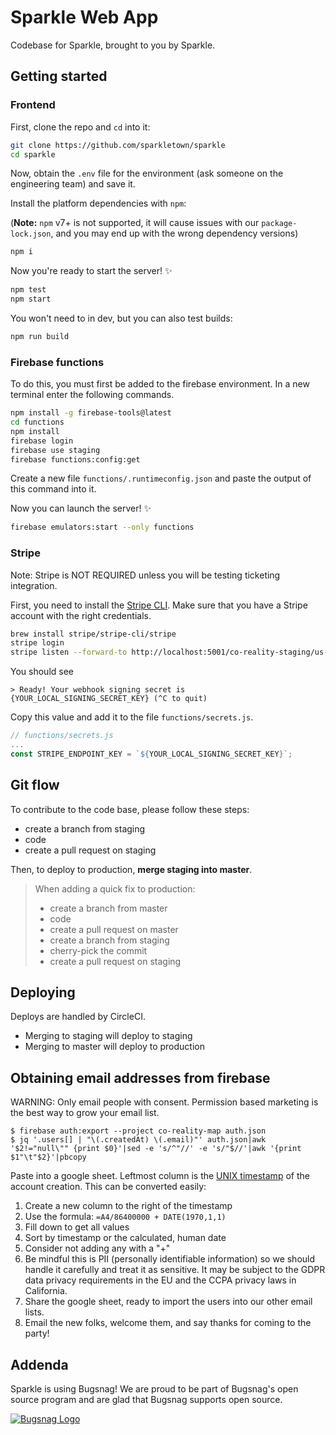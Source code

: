 # Sparkle Web App

Codebase for Sparkle, brought to you by Sparkle.

## Getting started

### Frontend

First, clone the repo and `cd` into it:

```bash
git clone https://github.com/sparkletown/sparkle
cd sparkle
```

<!-- Now, obtain the `.env` file for the environemnt (eg. staging) and save it (eg. `.env.staging`) -->

Now, obtain the `.env` file for the environment (ask someone on the engineering team) and save it.

<!-- ```
# copy in the .env files
# symlink the staging .env file
ln -s .env.staging.local .env
``` -->

Install the platform dependencies with `npm`:

(**Note:** `npm` v7+ is not supported, it will cause issues with our `package-lock.json`, and you may end up with the wrong dependency versions)

```bash
npm i
```

Now you're ready to start the server! ✨

```bash
npm test
npm start
```

You won't need to in dev, but you can also test builds:

```bash
npm run build
```

### Firebase functions

To do this, you must first be added to the firebase environment.
In a new terminal enter the following commands.

```bash
npm install -g firebase-tools@latest
cd functions
npm install
firebase login
firebase use staging
firebase functions:config:get
```

Create a new file `functions/.runtimeconfig.json` and paste the output of this command into it.

Now you can launch the server! ✨
<!-- Copy the output of this command and paste it in `functions/.runtimeconfig.json`. Then, launch the server with: -->

```bash
firebase emulators:start --only functions
```

### Stripe

Note: Stripe is NOT REQUIRED unless you will be testing ticketing integration.

First, you need to install the [Stripe CLI](https://stripe.com/docs/stripe-cli). Make sure that you have a Stripe account with the right credentials.

```bash
brew install stripe/stripe-cli/stripe
stripe login
stripe listen --forward-to http://localhost:5001/co-reality-staging/us-central1/payment-webhooks
```

You should see

```
> Ready! Your webhook signing secret is {YOUR_LOCAL_SIGNING_SECRET_KEY} (^C to quit)
```

Copy this value and add it to the file `functions/secrets.js`.

```js
// functions/secrets.js
...
const STRIPE_ENDPOINT_KEY = `${YOUR_LOCAL_SIGNING_SECRET_KEY}`;
```

## Git flow

To contribute to the code base, please follow these steps:

- create a branch from staging
- code
- create a pull request on staging

Then, to deploy to production, **merge staging into master**.

> When adding a quick fix to production:
>
> - create a branch from master
> - code
> - create a pull request on master
> - create a branch from staging
> - cherry-pick the commit
> - create a pull request on staging

## Deploying

Deploys are handled by CircleCI.

- Merging to staging will deploy to staging
- Merging to master will deploy to production

## Obtaining email addresses from firebase

WARNING: Only email people with consent. Permission based marketing is the best way to grow your email list.

```
$ firebase auth:export --project co-reality-map auth.json
$ jq '.users[] | "\(.createdAt) \(.email)"' auth.json|awk '$2!="null\"" {print $0}'|sed -e 's/^"//' -e 's/"$//'|awk '{print $1"\t"$2}'|pbcopy
```

Paste into a google sheet. Leftmost column is the [UNIX timestamp](https://en.wikipedia.org/wiki/Unix_time) of the account creation. This can be converted easily:

1. Create a new column to the right of the timestamp
2. Use the formula: `=A4/86400000 + DATE(1970,1,1)`
3. Fill down to get all values
4. Sort by timestamp or the calculated, human date
5. Consider not adding any with a "+"
6. Be mindful this is PII (personally identifiable information) so we should handle it carefully and treat it as sensitive. It may be subject to the GDPR data privacy requirements in the EU and the CCPA privacy laws in California.
7. Share the google sheet, ready to import the users into our other email lists.
8. Email the new folks, welcome them, and say thanks for coming to the party!

## Addenda

Sparkle is using Bugsnag! We are proud to be part of Bugsnag's open source program and are glad that Bugsnag supports open source.

[![Bugsnag Logo](https://avatars3.githubusercontent.com/u/1058895?s=200&v=4)](https://www.bugsnag.com)
